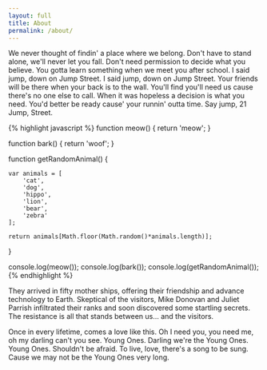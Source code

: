 ```yaml
---
layout: full
title: About
permalink: /about/
---
```


We never thought of findin' a place where we belong. Don't have to stand alone, we'll never let you fall. Don't need permission to decide what you believe. You gotta learn something when we meet you after school. I said jump, down on Jump Street. I said jump, down on Jump Street. Your friends will be there when your back is to the wall. You'll find you'll need us cause there's no one else to call. When it was hopeless a decision is what you need. You'd better be ready cause' your runnin' outta time. Say jump, 21 Jump, Street.

{% highlight javascript %}
function meow() {
    return 'meow';
}

function bark() {
    return 'woof';
}

function getRandomAnimal() {

    var animals = [
        'cat',
        'dog',
        'hippo',
        'lion',
        'bear',
        'zebra'
    ];

    return animals[Math.floor(Math.random()*animals.length)];
}

console.log(meow());
console.log(bark());
console.log(getRandomAnimal());
{% endhighlight %}

They arrived in fifty mother ships, offering their friendship and advance technology to Earth. Skeptical of the visitors, Mike Donovan and Juliet Parrish infiltrated their ranks and soon discovered some startling secrets. The resistance is all that stands between us... and the visitors.

Once in every lifetime, comes a love like this. Oh I need you, you need me, oh my darling can't you see. Young Ones. Darling we're the Young Ones. Young Ones. Shouldn't be afraid. To live, love, there's a song to be sung. Cause we may not be the Young Ones very long.